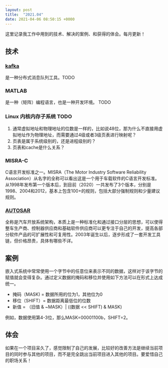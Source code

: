 ```yaml
---
layout: post
title:  "2021.04"
date: 2021-04-06 08:50:15 +0000   
---
```


这里记录我工作中用到的技术、解决的案例、和获得的体会。每月更新！

技术
----

### [kafka](https://blog.csdn.net/weixin_45366499/article/details/106943229) 

是一种分布式消息队列工具。TODO

### MATLAB

是一种（矩阵）编程语言，也是一种开发环境。 TODO

### Linux 内核内存子系统 TODO

1. 通常虚拟地址和物理地址的位数是一样的，比如说48位，那为什么不直接用虚拟地址作为物理地址，而需要通过4级或者3级页表进行映射呢？
2. 页表是属于系统级别的，还是进程级别的？
3. 页表和cache是什么关系？

### MISRA-C

C语言开发标准之一。MISRA（The Motor Industry Software Reliability Association）从名字的全称可以看出这是一个用于车载软件的C语言开发标准。从1998年发布第一个版本后，到目前（2020）一共发布了3个版本，分别是1998、2004和2012，基本上包含100+的规则，包括大部分强制规则和少量建议规则。

### [AUTOSAR](https://zhuanlan.zhihu.com/p/118849539)

全称是汽车开放系统架构，本质上是一种标准化和通过接口分层的思想，可以使得整车生产商、控制器供应商和基础软件供应商可以更专注于自己的开发，提高各部分软件产品的可扩展性和可复用性。2003年诞生以后，逐步形成了一套开发工具链，但价格昂贵，具体有哪些不详。

案例
----

嵌入式系统中常常使用一个字节中的任意位来表示不同的数据，这样对于该字节的赋值就会变得复杂。通过定义数据的掩码和移位并使用如下方法可以在形式上达成统一。

   * 掩码（MASK) = 数据所用的位为1，其他位为0
   * 移位（SHIFT）= 数据距离最低位的位数
   * 新值 = （旧值 & ~MASK）| ((数据 << SHIFT) & MASK)

例如，数据使用第4-3位，那么MASK=00001100b，SHIFT=2。

体会
----

如果在一个项目呆久了，感觉限制了自己的发展，比较好的改善方法是继续当前项目的同时参与其他的项目，而不是完全跳出当前项目进入其他的项目。要爱惜自己的职场关系！